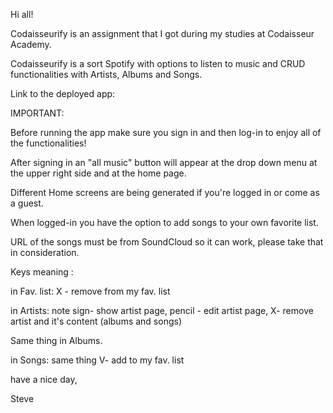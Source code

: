 Hi all!

Codaisseurify is an assignment that I got during my studies at Codaisseur Academy.

Codaisseurify is a sort Spotify with options to listen to music and CRUD functionalities with Artists, Albums and Songs.


Link to the deployed app:

IMPORTANT:

Before running the app make sure you sign in and then log-in to enjoy all of the functionalities!

After signing in an "all music" button will appear at the drop down menu at the upper right side and at the home page.

Different Home screens are being generated if you're logged in or come as a guest.

When logged-in you have the option to add songs to your own favorite list.

URL of the songs must be from SoundCloud so it can work, please take that in consideration.

Keys meaning :

in Fav. list: X - remove from my fav. list

in Artists: note sign- show artist page, pencil - edit artist page, X- remove artist and it's content (albums and songs)

Same thing in Albums.

in Songs: same thing V- add to my fav. list


have a nice day,  

  Steve
